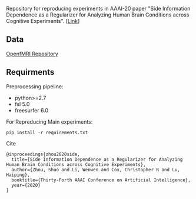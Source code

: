 Repository for reproducing experiments in AAAI-20 paper "Side Information Dependence as a Regularizer for Analyzing Human Brain Conditions across Cognitive Experiments". [[Link](https://aaai.org/ojs/index.php/AAAI/article/view/6179)]

## Data

[OpenfMRI Repository](https://legacy.openfmri.org/)

## Requirments

Preprocessing pipeline: 

* python>=2.7
* fsl 5.0
* freesurfer 6.0

For Repreducing Main experiments: 

```
pip install -r requirements.txt
```


Cite

```
@inproceedings{zhou2020side,
  title={Side Information Dependence as a Regularizer for Analyzing Human Brain Conditions across Cognitive Experiments},
  author={Zhou, Shuo and Li, Wenwen and Cox, Christopher R and Lu, Haiping},
  booktitle={Thirty-Forth AAAI Conference on Artificial Intelligence},
  year={2020}
}
```

